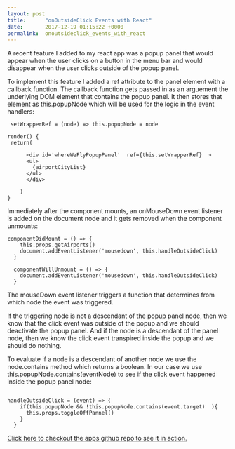 ```yaml
---
layout: post
title:      "onOutsideClick Events with React"
date:       2017-12-19 01:15:22 +0000
permalink:  onoutsideclick_events_with_react
---
```



A recent feature I added to my react app was a popup panel that would appear when the user clicks on a button in the menu bar and would disappear when the user clicks outside of the popup panel.

To implement this feature I added a ref attribute to the panel element with a callback function. The callback function gets passed in as an arguement the underlying DOM element that contains the popup panel. It then stores that element as this.popupNode which will be used for the logic in the event handlers:


```   
 setWrapperRef = (node) => this.popupNode = node

render() {
 return(

      <div id='whereWeFlyPopupPanel'  ref={this.setWrapperRef}  >
      <ul>
        {airportCityList}
      </ul>
      </div>

    )
}
```

Immediately after the component mounts, an onMouseDown event listener is added on the document node and it gets removed when the component unmounts:

```
componentDidMount = () => {
    this.props.getAirports()
    document.addEventListener('mousedown', this.handleOutsideClick)
  }

  componentWillUnmount = () => {
    document.addEventListener('mousedown', this.handleOutsideClick)
  }
```


The mouseDown event listener triggers a function that determines from which node the event was triggered. 

If the triggering node is not a descendant of the popup panel node, then we know that the click event was outside of the popup and we should deactivate the popup panel. And if the node is a descendant of the panel node, then we know the click event transpired inside the popup and we should do nothing. 

To evaluate if a node is a descendant of another node we use the node.contains method which returns a boolean. In our case we use this.popupNode.contains(eventNode) to see if the click event happened inside the popup panel node:


```

handleOutsideClick = (event) => {
    if(this.popupNode && !this.popupNode.contains(event.target)  ){
      this.props.toggleOffPannel()
    }
  }

```



[Click here to checkout the apps github repo to see it in action.
](https://github.com/peacestone/juillet_airways_client/blob/master/src/containers/whereWeFly.js)






